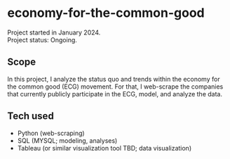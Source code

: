 # economy-for-the-common-good
Project started in January 2024.  
Project status: Ongoing.

## Scope
In this project, I analyze the status quo and trends within the economy for the common good (ECG) movement. For that, I web-scrape the companies that currently publicly participate in the ECG, model, and analyze the data.

## Tech used
- Python (web-scraping)
- SQL (MYSQL; modeling, analyses)
- Tableau (or similar visualization tool TBD; data visualization)

